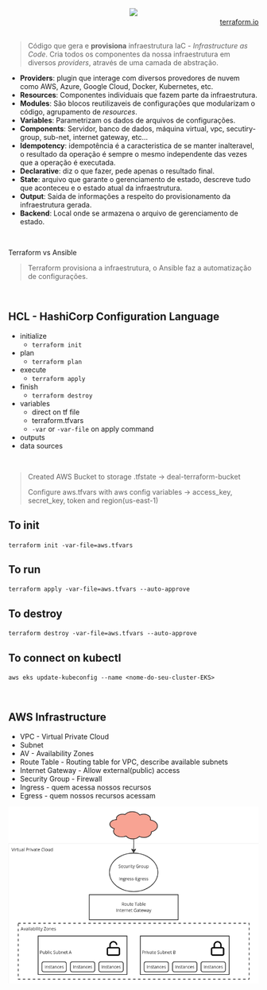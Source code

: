 <div align="center">
<img width="300" src="https://user-images.githubusercontent.com/25181517/183345121-36788a6e-5462-424a-be67-af1ebeda79a2.png" />
</div>

<div align="right">
<a href="https://www.terraform.io/">terraform.io</a>
</div>

<br>

> Código que gera e **provisiona** infraestrutura IaC - *Infrastructure as Code*. Cria todos os componentes da nossa infraestrutura em diversos *providers*, através de uma camada de abstração.

- **Providers**: plugin que interage com diversos provedores de nuvem como AWS, Azure, Google Cloud, Docker, Kubernetes, etc.
- **Resources**: Componentes individuais que fazem parte da infraestrutura.
- **Modules**: São blocos reutilizaveis de configurações que modularizam o código, agrupamento de _resources_.
- **Variables**: Parametrizam os dados de arquivos de configurações.
- **Components**: Servidor, banco de dados, máquina virtual, vpc, secutiry-group, sub-net, internet gateway, etc...
- **Idempotency**: idempotência é a caracteristica de se manter inalteravel, o resultado da operação é sempre o mesmo independente das vezes que a operação é executada.
- **Declarative**: diz o que fazer, pede apenas o resultado final.
- **State**: arquivo que garante o gerenciamento de estado, descreve tudo que aconteceu e o estado atual da infraestrutura.
- **Output**: Saida de informações a respeito do provisionamento da infraestrutura gerada.
- **Backend**: Local onde se armazena o arquivo de gerenciamento de estado.

<br> 

Terraform vs Ansible
> Terraform provisiona a infraestrutura, o Ansible faz a automatização de configurações.

<br>

## HCL - HashiCorp Configuration Language

- initialize
  - ``terraform init``
- plan
  - ``terraform plan``
- execute
  - ``terraform apply``
- finish
  - ``terraform destroy``
- variables
  - direct on tf file
  - terraform.tfvars
  - ``-var`` or ``-var-file`` on apply command
- outputs
- data sources

<br>

> Created AWS Bucket to storage .tfstate -> deal-terraform-bucket
> 
> Configure aws.tfvars with aws config variables -> access_key, secret_key, token and region(us-east-1)

## To init

`terraform init -var-file=aws.tfvars`

## To run 

`terraform apply -var-file=aws.tfvars --auto-approve`


## To destroy 

`terraform destroy -var-file=aws.tfvars --auto-approve`

## To connect on kubectl

`aws eks update-kubeconfig --name <nome-do-seu-cluster-EKS>`

<br> 

## AWS Infrastructure

- VPC - Virtual Private Cloud
- Subnet
- AV - Availability Zones
- Route Table - Routing table for VPC, describe available subnets
- Internet Gateway - Allow external(public) access
- Security Group - Firewall
- Ingress - quem acessa nossos recursos
- Egress - quem nossos recursos acessam

<div align="center">
  <img width="1000" src="./assets/vpc.png" />
</div>
